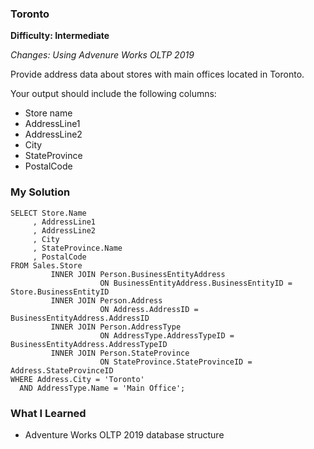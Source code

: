 ### Toronto

 **Difficulty: Intermediate**

*Changes: Using Advenure Works OLTP 2019*

Provide address data about stores with main offices located in Toronto. 

Your output should include the following columns:
* Store name 
* AddressLine1 
* AddressLine2 
* City 
* StateProvince 
* PostalCode

### My Solution
```
SELECT Store.Name
     , AddressLine1
     , AddressLine2
     , City
     , StateProvince.Name
     , PostalCode
FROM Sales.Store
         INNER JOIN Person.BusinessEntityAddress
                    ON BusinessEntityAddress.BusinessEntityID = Store.BusinessEntityID
         INNER JOIN Person.Address
                    ON Address.AddressID = BusinessEntityAddress.AddressID
         INNER JOIN Person.AddressType
                    ON AddressType.AddressTypeID = BusinessEntityAddress.AddressTypeID
         INNER JOIN Person.StateProvince
                    ON StateProvince.StateProvinceID = Address.StateProvinceID
WHERE Address.City = 'Toronto'
  AND AddressType.Name = 'Main Office';
```

### What I Learned
* Adventure Works OLTP 2019 database structure